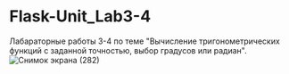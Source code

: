 # Flask-Unit_Lab3-4
Лабараторные работы 3-4 по теме "Вычисление тригонометрических функций с заданной точностью, выбор градусов или радиан".
![Снимок экрана (282)](https://github.com/Forestjaba/Flask_Lab3/assets/125629240/7dcaba19-1421-4ec5-8fe5-298397da9657)
